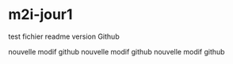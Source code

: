 # m2i-jour1

test fichier readme version Github

nouvelle modif github
nouvelle modif github
nouvelle modif github
